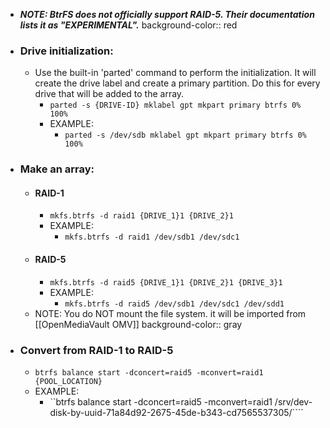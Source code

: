 - ***NOTE: BtrFS does not officially support RAID-5.  Their documentation lists it as "EXPERIMENTAL".***
  background-color:: red
- ### Drive initialization:
	- Use the built-in 'parted' command to perform the initialization.  It will create the drive label and create a primary partition.  Do this for every drive that will be added to the array.
		- ``parted -s {DRIVE-ID} mklabel gpt mkpart primary btrfs 0% 100%``
		- EXAMPLE:
			- ``parted -s /dev/sdb mklabel gpt mkpart primary btrfs 0% 100%``
- ### Make an array:
	- #### RAID-1
		- ``mkfs.btrfs -d raid1 {DRIVE_1}1 {DRIVE_2}1``
		- EXAMPLE:
			- ``mkfs.btrfs -d raid1 /dev/sdb1 /dev/sdc1``
	- #### RAID-5
		- ``mkfs.btrfs -d raid5 {DRIVE_1}1 {DRIVE_2}1 {DRIVE_3}1``
		- EXAMPLE:
			- ``mkfs.btrfs -d raid5 /dev/sdb1 /dev/sdc1 /dev/sdd1``
	- NOTE: You do NOT mount the file system.  it will be imported from [[OpenMediaVault OMV]]
	  background-color:: gray
- ### Convert from RAID-1 to RAID-5
	- ``btrfs balance start -dconcert=raid5 -mconvert=raid1 {POOL_LOCATION}``
	- EXAMPLE:
		- ``btrfs balance start -dconcert=raid5 -mconvert=raid1 /srv/dev-disk-by-uuid-71a84d92-2675-45de-b343-cd7565537305/````